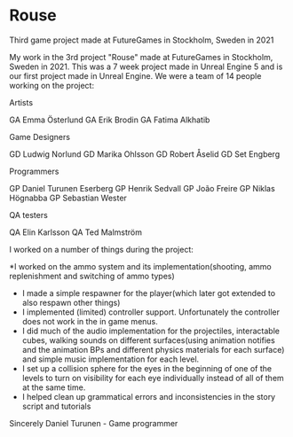 # Rouse
Third game project made at FutureGames in Stockholm, Sweden in 2021


My work in the 3rd project "Rouse" made at FutureGames in Stockholm, Sweden in 2021. This was a 7 week project made in Unreal Engine 5 and is our first project made in Unreal Engine. We were a team of 14 people working on the project:


Artists

GA Emma Österlund
GA Erik Brodin
GA Fatima Alkhatib

Game Designers

GD Ludwig Norlund
GD Marika Ohlsson
GD Robert Åselid
GD Set Engberg

Programmers

GP Daniel Turunen Eserberg
GP Henrik Sedvall
GP João Freire
GP Niklas Högnabba
GP Sebastian Wester

QA testers

QA Elin Karlsson
QA Ted Malmström

I worked on a number of things during the project:

*I worked on the ammo system and its implementation(shooting, ammo replenishment and switching of ammo types)
* I made a simple respawner for the player(which later got extended to also respawn other things)
* I implemented (limited) controller support. Unfortunately the controller does not work in the in game menus.
* I did much of the audio implementation for the projectiles, interactable cubes, walking sounds on different surfaces(using animation notifies and the animation BPs and different physics materials for each surface) 
  and simple music implementation for each level.
* I set up a collision sphere for the eyes in the beginning of one of the levels to turn on visibility for each eye individually instead of all of them at the same time.
* I helped clean up grammatical errors and inconsistencies in the story script and tutorials


Sincerely
Daniel Turunen - Game programmer